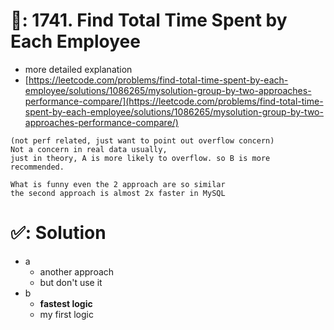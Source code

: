 # 📄: 1741. Find Total Time Spent by Each Employee

- more detailed explanation
- [https://leetcode.com/problems/find-total-time-spent-by-each-employee/solutions/1086265/mysolution-group-by-two-approaches-performance-compare/](https://leetcode.com/problems/find-total-time-spent-by-each-employee/solutions/1086265/mysolution-group-by-two-approaches-performance-compare/)

```
(not perf related, just want to point out overflow concern)
Not a concern in real data usually,
just in theory, A is more likely to overflow. so B is more recommended.
```
```
What is funny even the 2 approach are so similar
the second approach is almost 2x faster in MySQL
```

# ✅: Solution

- a
  - another approach
  - but don't use it
- b
  - **fastest logic**
  - my first logic

